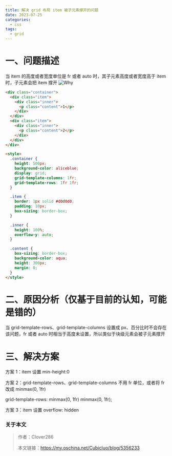 ```yaml
---
title: 解决 grid 布局 item 被子元素撑开的问题
date: 2023-07-25
categories:
  - css
tags:
  - grid
---
```


# 一、问题描述

当 item 的高度或者宽度单位是 fr 或者 auto 时，其子元素高度或者宽度高于 item 时，子元素会把 item 撑开
![Why](/image/posts/up-cde079bf456ca3d54f3aabf42e1f0fadb4f.webp)

```html
<div class="container">
  <div class="item">
    <div class="inner">
      <p class="content">1</p>
    </div>
  </div>
  <div class="item">
    <div class="inner">
      <p class="content">2</p>
    </div>
  </div>
</div>
```

```html
<style>
  .container {
    height: 500px;
    background-color: aliceblue;
    display: grid;
    grid-template-columns: 1fr;
    grid-template-rows: 1fr 1fr;
  }

  .item {
    border: 1px solid #d0d0d0;
    padding: 10px;
    box-sizing: border-box;
  }

  .inner {
    height: 100%;
    overflow-y: auto;
  }

  .content {
    box-sizing: border-box;
    background-color: aqua;
    height: 300px;
    margin: 0;
  }
</style>
```

# 二、原因分析（仅基于目前的认知，可能是错的）

当 grid-template-rows、grid-template-columns 设置成 px、百分比时不会存在该问题，fr 或者 auto 时相当于高度未设置，所以类似于块级元素会被子元素撑开

# 三、解决方案

方案 1：item 设置 min-height:0

方案 2：grid-template-rows、grid-template-columns 不用 fr 单位，或者将 fr 改成 minmax(0, 1fr)

grid-template-rows: minmax(0, 1fr) minmax(0, 1fr);

方案 3：item 设置 overflow: hidden

### 关于本文

> 作者：Clover286
>
> 本文链接：https://my.oschina.net/Cubicluo/blog/5356233
